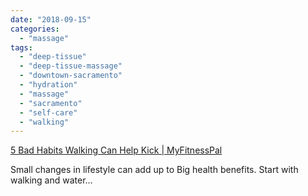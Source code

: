 ```yaml
---
date: "2018-09-15"
categories: 
  - "massage"
tags: 
  - "deep-tissue"
  - "deep-tissue-massage"
  - "downtown-sacramento"
  - "hydration"
  - "massage"
  - "sacramento"
  - "self-care"
  - "walking"
---
```


[5 Bad Habits Walking Can Help Kick | MyFitnessPal](https://t.umblr.com/redirect?z=https%3A%2F%2Fblog.myfitnesspal.com%2F5-bad-habits-walking-can-help-kick%2F&t=ZDA4MWFhNDhkNzg4MWM3ZWRmY2U1YTg4OTk3MjU4YmJjMjVmN2Q2MywxZjk2YTllODFmNGZkMDIyMmM5ZmQyNTBiMTNhMjliYjI0OGIzMjlh)

Small changes in lifestyle can add up to Big health benefits. Start with walking and water…

